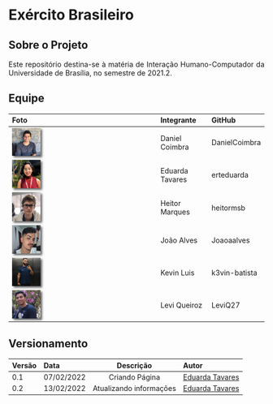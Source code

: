<style>body {text-align: justify}</style>

# Exército Brasileiro

## Sobre o Projeto

Este repositório destina-se à matéria de Interação Humano-Computador da Universidade de Brasília, no semestre de 2021.2. 


## Equipe

Foto                                 |Integrante      |GitHub
-------------------------------------|--------------  |------
<img src="img/Daniel.jpeg" width="20%" style="box-shadow: 3px 3px 4px rgba(50, 50, 50, 0.77)">|Daniel Coimbra  |DanielCoimbra
<img src="img/Eduarda.jpg" width="20%" style="box-shadow: 3px 3px 4px rgba(50, 50, 50, 0.77)"> |Eduarda Tavares |erteduarda
<img src="img/Heitor.jpg" width="20%" style="box-shadow: 3px 3px 4px rgba(50, 50, 50, 0.77)"> |Heitor Marques    |heitormsb
<img src="img/Alves.jpg" width="20%" style="box-shadow: 3px 3px 4px rgba(50, 50, 50, 0.77)">|João Alves  |Joaoaalves
<img src="img/Kevin.jpg" width="20%" style="box-shadow: 3px 3px 4px rgba(50, 50, 50, 0.77)">|Kevin Luis   |k3vin-batista
<img src="img/Levi.jpg" width="20%" style="box-shadow: 3px 3px 4px rgba(50, 50, 50, 0.77)">|Levi Queiroz  |LeviQ27


## Versionamento

|Versão|Data|Descrição|Autor|
|------|----|:---------:|-----|
|0.1|07/02/2022| Criando Página | [Eduarda Tavares](https://github.com/etavares) |
|0.2|13/02/2022| Atualizando informações | [Eduarda Tavares](https://github.com/etavares) |